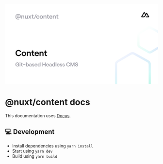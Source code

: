 [![nuxt-content](/docs/public/cover.png "@nuxt/content image")](https://content.nuxtjs.org)

# @nuxt/content docs

This documentation uses [Docus](https://github.com/nuxtlabs/docus).

## 💻 Development

- Install dependencies using `yarn install`
- Start using `yarn dev`
- Build using `yarn build`
